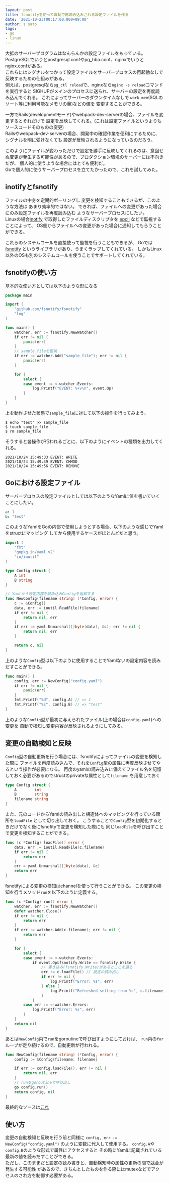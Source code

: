 ```yaml
---
layout: post
title: fsnotifyを使って自動で再読み込みされる設定ファイルを作る
date: '2021-10-23T00:17:00.000+09:00'
author: s sato
tags:
- go
- linux
---
```


大抵のサーバープログラムはなんらんかの設定ファイルをもっている。
PostgreSQLでいうとpostgresql.confやpg_hba.conf、nginxでいうとnginx.confがある。  
これらにはシグナルをつかって設定ファイルをサーバープロセスの再起動なしで反映するための仕組みがある。  
例えば、postgresqlなら`pg_ctl reload`で、nginxなら`nginx -s reload`コマンドを実行すると
SIGHUPがメインのプロセスに送られ、サーバーの設定を再度読み込んでくれる。
これによってサーバーのダウンタイムなしで
`work_mem`(SQLのソート等に利用可能なメモリの量)などの値を
変更することができる。  

一方でRails(developmentモード)やwebpack-dev-serverの場合、ファイルを変更するとそれだけで
設定を反映してくれる。(これは設定ファイルというよりもソースコードそのものの変更)  
Railsやwebpack-dev-serverの場合、開発中の確認作業を便利にするために、シグナルを明に受けなくても
設定が反映されるようになっているのだろう。  

このようにファイルが変わっただけで設定を勝手に反映してくれるのは、意図せぬ変更が発生する可能性があるので、プロダクション環境のサーバーには不向きだが、
個人的に使うような場合にはとても便利だ。  
Goで個人的に使うサーバープロセスを立てたかったので、これを試してみた。


## inotifyとfsnotify

ファイルの中身を定期的ポーリングし
変更を検知することもできるが、このような方法は
あまり効率的ではない。
できれば、ファイルへの変更があった場合にのみ設定ファイルを再度読み込む
ようなサーバープロセスにしたい。  
Linuxの場合[inotify](https://linuxjm.osdn.jp/html/LDP_man-pages/man7/inotify.7.html)
で取得したファイルディスクリプタを
[epoll](https://linuxjm.osdn.jp/html/LDP_man-pages/man7/epoll.7.html)
などで監視することによって、
OS側からファイルへの変更があった場合に通知してもらうことができる。  

これらのシステムコールを直接使って監視を行うこともできるが、
Goでは[fsnotify](https://github.com/fsnotify/fsnotify)
というライブラリがあり、うまくラップしてくれている。
しかもLinux以外のOSも別のシステムコールを使うことでサポートしてくれている。

## fsnotifyの使い方

基本的な使い方としては以下のような形になる

```go
package main

import (
	"github.com/fsnotify/fsnotify"
	"log"
)

func main() {
	watcher, err := fsnotify.NewWatcher()
	if err != nil {
		panic(err)
	}
	// sample_fileを監視
	if err := watcher.Add("sample_file"); err != nil {
		panic(err)
	}

	for {
		select {
		case event := <-watcher.Events:
			log.Printf("EVENT: %+v\n", event.Op)
		}
	}
}

```

上を動作させた状態で`sample_file`に対して以下の操作を行ってみよう。


```shell
$ echo "test" >> sample_file
$ touch sample_file
$ rm sample_file
```

そうすると各操作が行われるごとに、以下のようにイベントの種類を出力してくれる。

```
2021/10/24 15:49:33 EVENT: WRITE
2021/10/24 15:49:39 EVENT: CHMOD
2021/10/24 15:49:56 EVENT: REMOVE
```

## Goにおける設定ファイル

サーバープロセスの設定ファイルとしては以下のようなYamlに値を書いていくことにしたい。

```yaml
a: 1
b: "test"
```

このようなYamlをGoの内部で使用しようとする場合、以下のような感じでYamlをstructにマッピング
してから使用するケースがほとんどだと思う。

```go
import (
	"fmt"
	"gopkg.in/yaml.v2"
	"io/ioutil"
)

type Config struct {
	A int
	B string
}

// Yamlから設定内容を読み込みConfigを返却する
func NewConfig(filename string) (*Config, error) {
	c := &Config{}
	data, err := ioutil.ReadFile(filename)
	if err != nil {
		return nil, err
	}
	if err := yaml.Unmarshal([]byte(data), &c); err != nil {
		return nil, err
	}

	return c, nil
}
```

上のような`Config`型は以下のように使用することでYamlないの設定内容を読みだすことができる。

```go
func main() {
	config, err := NewConfig("config.yaml")
	if err != nil {
		panic(err)
	}
	fmt.Printf("%d", config.A) // => 1
	fmt.Printf("%s", config.B) // => "test"
}

```

上のような`Config`型が最初に与えられたファイル(上の場合は`config.yaml`)への変更を
自動で検知し変更内容が反映されるようにしてみる。


## 変更の自動検知と反映

`Config`型の自動更新を行う場合には、fsnotifyによってファイルの変更を検知した際に
ファイルを再度読み込んで、それを`Config`型の属性に再度反映させてやるという操作が必要になる。
再度のyamlの読み込みに備えてファイル名を記憶しておく必要があるのでstructのprivateな属性として`filename`
を用意しておく

```go
type Config struct {
	A        int
	B        string
	filename string
}
```

また、元のコードからYamlの読み出しと構造体へのマッピングを行っている箇所を`loadFile`
として切り出しておく。
こうすることで`Config`型を初期化するときだけでなく後にfsnofityで変更を検知した際にも
同じ`loadFile`を呼び出すことで変更を検知することができる。

```go
func (c *Config) loadFile() error {
	data, err := ioutil.ReadFile(c.filename)
	if err != nil {
		return err
	}
	err = yaml.Unmarshal([]byte(data), &c)
	return err
}
```

fsnotifyによる変更の検知はchannelを使って行うことができる。
この変更の検知を行うメソッド`run`を以下のように定義する。

```go
func (c *Config) run() error {
	watcher, err := fsnotify.NewWatcher()
	defer watcher.Close()
	if err != nil {
		return err
	}
	if err := watcher.Add(c.filename); err != nil {
		return err
	}

	for {
		select {
		case event := <-watcher.Events:
			if event.Op&fsnotify.Write == fsnotify.Write {
				// 書き込み(fsnotify.Write)があるとここを通る
				err := c.loadFile() // 設定の読み出し
				if err != nil {
					log.Printf("Error: %s", err)
				} else {
					log.Printf("Refreshed setting from %s", c.filename)
				}
			}
		case err := <-watcher.Errors:
			log.Printf("Error: %s", err)
		}
	}
	return nil
}
```

あとは`NewConfig`内で`run`をgoroutineで呼び出すようにしておけば、
`run`内の`for`ループが走り続けるので、自動更新が行われる。

```go
func NewConfig(filename string) (*Config, error) {
	config := &Config{filename: filename}

	if err := config.loadFile(); err != nil {
		return nil, err
	}
	// runをgoroutineで呼び出し
	go config.run()
	return config, nil
}
```

最終的なソースは[これ](https://github.com/sato-s/fsnotify_config/blob/master/main.go)


## 使い方

変更の自動検知と反映を行う前と同様に
`config, err := NewConfig("config.yaml")`
のように変数に代入して使用する。
`config.A`や`config.B`のような形式で属性にアクセスすると
その時にYamlに記載されている最新の値を読みだすことができる。  
ただし、このままだと設定の読み書きと、自動検知時の属性の更新の間で競合が発生する可能性
があるので、きちんとしたものを作る際にはmutexなどでアクセスのされ方を制御す必要がある。


